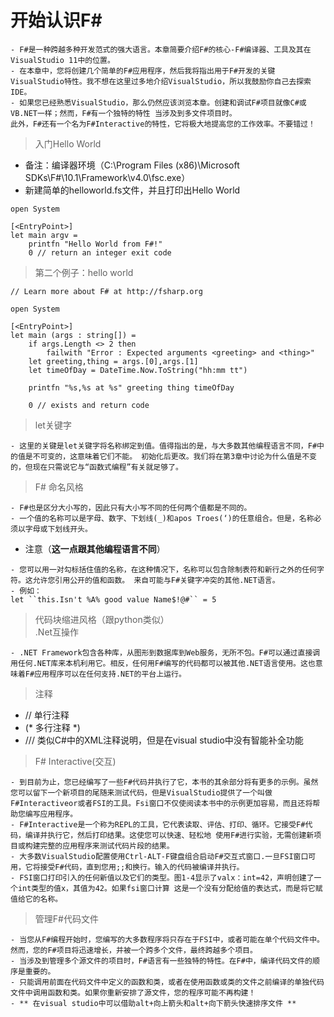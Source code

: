 # 开始认识F#
~~~
- F#是一种跨越多种开发范式的强大语言。本章简要介绍F#的核心-F#编译器、工具及其在VisualStudio 11中的位置。
- 在本章中，您将创建几个简单的F#应用程序，然后我将指出用于F#开发的关键VisualStudio特性。我不想在这里过多地介绍VisualStudio，所以我鼓励你自己去探索IDE。
- 如果您已经熟悉VisualStudio，那么仍然应该浏览本章。创建和调试F#项目就像C#或VB.NET一样；然而，F#有一个独特的特性 当涉及到多文件项目时。
此外，F#还有一个名为F#Interactive的特性，它将极大地提高您的工作效率。不要错过！
~~~
> 入门Hello World
- 备注：编译器环境（C:\Program Files (x86)\Microsoft SDKs\F#\10.1\Framework\v4.0\fsc.exe）
- 新建简单的helloworld.fs文件，并且打印出Hello World
~~~
open System

[<EntryPoint>]
let main argv =
    printfn "Hello World from F#!"
    0 // return an integer exit code
~~~
> 第二个例子：hello world   
~~~
// Learn more about F# at http://fsharp.org

open System

[<EntryPoint>]
let main (args : string[]) =
    if args.Length <> 2 then
        failwith "Error : Expected arguments <greeting> and <thing>"
    let greeting,thing = args.[0],args.[1]
    let timeOfDay = DateTime.Now.ToString("hh:mm tt")

    printfn "%s,%s at %s" greeting thing timeOfDay

    0 // exists and return code
~~~
> let关键字
~~~
- 这里的关键是let关键字将名称绑定到值。值得指出的是，与大多数其他编程语言不同，F#中的值是不可变的，这意味着它们不能。 初始化后更改。我们将在第3章中讨论为什么值是不变的，但现在只需说它与“函数式编程”有关就足够了。
~~~
> F# 命名风格
~~~
- F#也是区分大小写的，因此只有大小写不同的任何两个值都是不同的。
- 一个值的名称可以是字母、数字、下划线(_)和apos Troes(‘)的任意组合。但是，名称必须以字母或下划线开头。
~~~
- 注意（**这一点跟其他编程语言不同**）
~~~
- 您可以用一对勾标括住值的名称，在这种情况下，名称可以包含除制表符和新行之外的任何字符。这允许您引用公开的值和函数。 来自可能与F#关键字冲突的其他.NET语言。
- 例如：
let ``this.Isn't %A% good value Name$!@#`` = 5
~~~
> 代码块缩进风格（跟python类似）  
> .Net互操作
~~~
- .NET Framework包含各种库，从图形到数据库到Web服务，无所不包。F#可以通过直接调用任何.NET库来本机利用它。相反，任何用F#编写的代码都可以被其他.NET语言使用。这也意味着F#应用程序可以在任何支持.NET的平台上运行。
~~~
> 注释
- // 单行注释
- (* 多行注释 *)
- /// 类似C#中的XML注释说明，但是在visual studio中没有智能补全功能
> F# Interactive(交互)
~~~
- 到目前为止，您已经编写了一些F#代码并执行了它，本书的其余部分将有更多的示例。虽然您可以留下一个新项目的尾随来测试代码，但是VisualStudio提供了一个叫做F#Interactiveor或者FSI的工具。Fsi窗口不仅使阅读本书中的示例更加容易，而且还将帮助您编写应用程序。
- F#Interactive是一个称为REPL的工具，它代表读取、评估、打印、循环。它接受F#代码，编译并执行它，然后打印结果。这使您可以快速、轻松地 使用F#进行实验，无需创建新项目或构建完整的应用程序来测试代码片段的结果。
- 大多数VisualStudio配置使用Ctrl-ALT-F键盘组合启动F#交互式窗口.一旦FSI窗口可用，它将接受F#代码，直到您用;;和换行。输入的代码被编译并执行。
- FSI窗口打印引入的任何新值以及它们的类型。图1-4显示了valx：int=42，声明创建了一个int类型的值x，其值为42。如果fsi窗口计算 这是一个没有分配给值的表达式，而是将它赋值给它的名称。
~~~
> 管理F#代码文件
~~~
- 当您从F#编程开始时，您编写的大多数程序将只存在于FSI中，或者可能在单个代码文件中。然而，您的F#项目将迅速增长，并被一个跨多个文件，最终跨越多个项目。
- 当涉及到管理多个源文件的项目时，F#语言有一些独特的特性。在F#中，编译代码文件的顺序是重要的。
- 只能调用前面在代码文件中定义的函数和类，或者在使用函数或类的文件之前编译的单独代码文件中调用函数和类。如果你重新安排了源文件，您的程序可能不再构建！
- ** 在visual studio中可以借助alt+向上箭头和alt+向下箭头快速排序文件 **
~~~